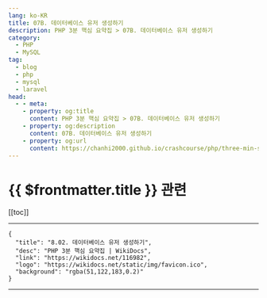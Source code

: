 ```yaml
---
lang: ko-KR
title: 07B. 데이터베이스 유저 생성하기
description: PHP 3분 핵심 요약집 > 07B. 데이터베이스 유저 생성하기
category: 
  - PHP
  - MySQL
tag: 
  - blog
  - php
  - mysql
  - laravel
head:
  - - meta:
    - property: og:title
      content: PHP 3분 핵심 요약집 > 07B. 데이터베이스 유저 생성하기
    - property: og:description
      content: 07B. 데이터베이스 유저 생성하기
    - property: og:url
      content: https://chanhi2000.github.io/crashcourse/php/three-min-summary/07-miniproject/07B.html
---
```


# {{ $frontmatter.title }} 관련

[[toc]]

---

```component VPCard
{
  "title": "8.02. 데이터베이스 유저 생성하기",
  "desc": "PHP 3분 핵심 요약집 | WikiDocs",
  "link": "https://wikidocs.net/116982",
  "logo": "https://wikidocs.net/static/img/favicon.ico",
  "background": "rgba(51,122,183,0.2)"
}
```

---

<TagLinks />